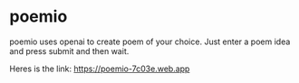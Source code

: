 # poemio
poemio uses openai to create poem of your choice.
Just enter a poem idea and press submit and then wait.

Heres is the link: https://poemio-7c03e.web.app
